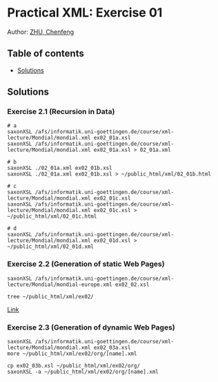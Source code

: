 Practical XML: Exercise 01
==========================

Author: [ZHU, Chenfeng](http://about.me/zhuchenfeng)

## Table of contents

* [Solutions](#solutions)

## Solutions

### Exercise 2.1 (Recursion in Data)

``` shell
# a
saxonXSL /afs/informatik.uni-goettingen.de/course/xml-lecture/Mondial/mondial.xml ex02_01a.xsl
saxonXSL /afs/informatik.uni-goettingen.de/course/xml-lecture/Mondial/mondial.xml ex02_01a.xsl > 02_01a.xml

# b
saxonXSL ./02_01a.xml ex02_01b.xsl
saxonXSL ./02_01a.xml ex02_01b.xsl > ~/public_html/xml/02_01b.html

# c
saxonXSL /afs/informatik.uni-goettingen.de/course/xml-lecture/Mondial/mondial.xml ex02_01c.xsl
saxonXSL /afs/informatik.uni-goettingen.de/course/xml-lecture/Mondial/mondial.xml ex02_01c.xsl > ~/public_html/xml/02_01c.html

# d
saxonXSL /afs/informatik.uni-goettingen.de/course/xml-lecture/Mondial/mondial.xml ex02_01d.xsl > ~/public_html/xml/02_01d.xml

```

### Exercise 2.2 (Generation of static Web Pages)

``` shell
saxonXSL /afs/informatik.uni-goettingen.de/course/xml-lecture/Mondial/mondial-europe.xml ex02_02.xsl

tree ~/public_html/xml/ex02/
```

[Link](http://user.informatik.uni-goettingen.de/~chenfeng.zhu/xml/ex02/)


### Exercise 2.3 (Generation of dynamic Web Pages)

``` shell
saxonXSL /afs/informatik.uni-goettingen.de/course/xml-lecture/Mondial/mondial.xml ex02_03a.xsl
more ~/public_html/xml/ex02/org/[name].xml

cp ex02_03b.xsl ~/public_html/xml/ex02/org/
saxonXSL -a ~/public_html/xml/ex02/org/[name].xml
```



